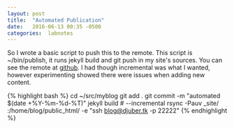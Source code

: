 ```yaml
---
layout: post
title:  "Automated Publication"
date:   2016-06-13 00:35 -0500
categories:  labnotes 
---
```


So I wrote a basic script to push this to the remote. This script is ~/bin/publish, it runs jekyll build and git push in my site's sources. You can see the remote at [github](https://github.com/djuber/myblog/). I had though incremental was what I wanted, however experimenting showed there were issues when adding new content. 

{% highlight bash %}
cd ~/src/myblog
git add .
git commit -m "automated $(date +%Y-%m-%d-%T)"
jekyll build # --incremental
rsync -Pauv _site/ :/home/blog/public_html/ -e "ssh blog@djuber.tk -p 22222"
{% endhighlight %}